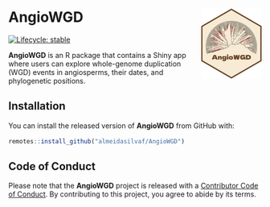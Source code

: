 
<!-- README.md is generated from README.Rmd. Please edit that file -->

# AngioWGD <img src="man/figures/logo.png" align="right" height="139" alt="" />

<!-- badges: start -->

[![Lifecycle:
stable](https://img.shields.io/badge/lifecycle-stable-green.svg)](https://lifecycle.r-lib.org/articles/stages.html#stable)
<!-- badges: end -->

**AngioWGD** is an R package that contains a Shiny app where users can
explore whole-genome duplication (WGD) events in angiosperms, their
dates, and phylogenetic positions.

## Installation

You can install the released version of **AngioWGD** from GitHub with:

``` r
remotes::install_github("almeidasilvaf/AngioWGD")
```

## Code of Conduct

Please note that the **AngioWGD** project is released with a
[Contributor Code of
Conduct](https://contributor-covenant.org/version/2/0/CODE_OF_CONDUCT.html).
By contributing to this project, you agree to abide by its terms.
